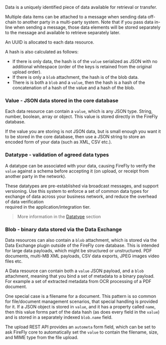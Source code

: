 Data is a uniquely identified piece of data available for retrieval or transfer.

Multiple data items can be attached to a message when sending data off-chain
to another party in a multi-party system. Note that if you pass data in-line when
sending a message, those data elements will be stored separately to the message
and available to retrieve separately later.

An UUID is allocated to each data resource.

A hash is also calculated as follows:

- If there is only data, the hash is of the `value` serialized as JSON with
  no additional whitespace (order of the keys is retained from the original
  upload order).
- If there is only a `blob` attachment, the hash is of the blob data.
- There is is both a `blob` and a `value`, then the hash is a hash of the
  concatenation of a hash of the value and a hash of the blob.

### Value - JSON data stored in the core database

Each data resource can contain a `value`, which is any JSON type. String, number,
boolean, array or object. This value is stored directly in the FireFly database.

If the value you are storing is not JSON data, but is small enough you want it to
be stored in the core database, then use a JSON string to store an encoded form
of your data (such as XML, CSV etc.).

### Datatype - validation of agreed data types

A datatype can be associated with your data, causing FireFly to verify the
`value` against a schema before accepting it (on upload, or receipt from another
party in the network).

These datatypes are pre-established via broadcast messages, and support versioning.
Use this system to enforce a set of common data types for exchange of data
across your business network, and reduce the overhead of data verification\
required in the application/integration tier.

> More information in the [Datatype](./datatype) section

### Blob - binary data stored via the Data Exchange

Data resources can also contain a `blob` attachment, which is stored via the
Data Exchange plugin outside of the FireFly core database. This is intended for
large data payloads, which might be structured or unstructured. PDF documents,
multi-MB XML payloads, CSV data exports, JPEG images video files etc.

A Data resource can contain both a `value` JSON payload, and a `blob` attachment,
meaning that you bind a set of metadata to a binary payload. For example
a set of extracted metadata from OCR processing of a PDF document.

One special case is a filename for a document. This pattern
is so common for file/document management scenarios, that special handling
is provided for it.  If a JSON object is stored in `value`, and it has a property
called `name`, then this value forms part of the data hash (as does every field
in the `value`) and is stored in a separately indexed `blob.name` field.

The upload REST API provides an `autometa` form field, which can be set to ask
FireFly core to automatically set the `value` to contain the filename, size, and
MIME type from the file upload.

